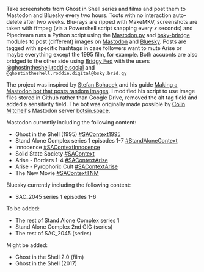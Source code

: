 Take screenshots from Ghost in Shell series and films and post them to Mastodon and Bluesky every two hours. Toots with no interaction auto-delete after two weeks. Blu-rays are ripped with MakeMKV, screenshots are taken with ffmpeg (via a Powershell script snapping every 𝑥 seconds) and Pipedream runs a Python script using the [Mastodon.py](https://pypi.org/project/Mastodon.py/) and [bsky-brirdge](https://pypi.org/project/bsky-bridge/) modules to post (different) images on [Mastodon](https://roddie.social/@ghostintheshell) and [Bluesky](https://bsky.app/profile/ghostintheshell.roddie.digital). Posts are tagged with specific hashtags in case followers want to mute Arise or maybe everything except the 1995 film, for example. Both accuonts are also bridged to the other side using [Bridgy Fed](https://fed.brid.gy/) with the users [@ghostintheshell.roddie.social](https://bsky.app/profile/ghostintheshell.roddie.social) and `@ghostintheshell.roddie.digital@bsky.brid.gy`

The project was inspired by [Stefan Bohacek](https://stefanbohacek.online/@stefan) and his guide [Making a Mastodon bot that posts random images](https://botwiki.org/resource/tutorial/making-a-mastodon-bot-that-posts-random-images/). I modified his script to use image files stored in Github rather than Google Drive, removed the alt tag field and added a sensitivity field. The bot was originally made possible by [Colin Mitchell](https://muffin.industries/@colin)'s Mastodon server [botsin.space](https://botsin.space).

Mastodon currently including the following content:

- Ghost in the Shell (1995) [#SAContext1995](https://roddie.social/tags/SAContext1995)
- Stand Alone Complex series 1 episodes 1-7 [#StandAloneContext](https://roddie.social/tags/StandAloneContext)
- Innocence [#SAContextInnocence](https://roddie.social/tags/SAContextInnocence)
- Solid State Society [#SAContext](https://roddie.social/tags/SAContext)
- Arise - Borders 1-4 [#SAContextArise](https://roddie.social/tags/SAContextArise)
- Arise - Pyrophoric Cult [#SAContextArise](https://roddie.social/tags/SAContextArise)
- The New Movie [#SAContextTNM](https://roddie.social/tags/SAContextTNM)

Bluesky currently including the following content:

- SAC_2045 series 1 episodes 1-6

To be added:

- The rest of Stand Alone Complex series 1
- Stand Alone Complex 2nd GIG (series)
- The rest of SAC_2045 (series)

Might be added:

- Ghost in the Shell 2.0 (film)
- Ghost in the Shell (2017)

